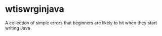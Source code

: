 # wtiswrginjava
A collection of simple errors that beginners are likely to hit when they start writing Java
